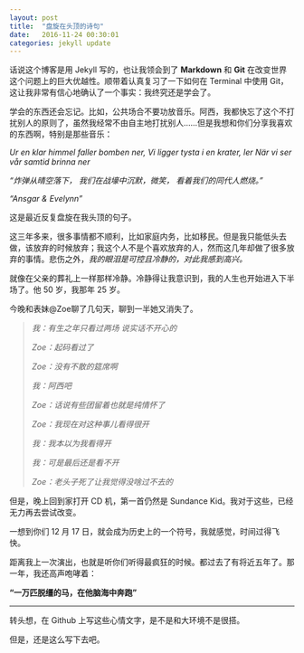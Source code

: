 ```yaml
---
layout: post
title:  "盘旋在头顶的诗句"
date:   2016-11-24 00:30:01
categories: jekyll update
---
```


话说这个博客是用 Jekyll 写的，也让我领会到了 **Markdown** 和 **Git** 在改变世界这个问题上的巨大优越性。顺带着认真复习了一下如何在 Terminal 中使用 Git，这让我非常有信心地确认了一个事实：我终究还是学会了。

学会的东西还会忘记。比如，公共场合不要功放音乐。阿西，我都快忘了这个不打扰别人的原则了，虽然我经常不由自主地打扰别人……但是我想和你们分享我喜欢的东西啊，特别是那些音乐：

*Ur en klar himmel faller bomben ner, 
Vi ligger tysta i en krater, ler 
När vi ser vår samtid brinna ner*

*“炸弹从晴空落下， 
我们在战壕中沉默，微笑， 
看着我们的同代人燃烧。”*

*“Ansgar & Evelynn”*

这是最近反复盘旋在我头顶的句子。

这三年多来，很多事情都不顺利，比如家庭内务，比如移民。但是我只能低头去做，该放弃的时候放弃；我这个人不是个喜欢放弃的人，然而这几年却做了很多放弃的事情。悲伤之外，*我的眼泪是可控且冷静的，对此我感到高兴。*

就像在父亲的葬礼上一样那样冷静。冷静得让我意识到，我的人生也开始进入下半场了。他 50 岁，我那年 25 岁。

今晚和表妹@Zoe聊了几句天，聊到一半她又消失了。

> *我：有生之年只看过两场 说实话不开心的*
> 
> *Zoe：起码看过了*
> 
> *Zoe：没有不散的筵席啊*
> 
> *我：阿西吧*
> 
> *Zoe：话说有些团留着也就是纯情怀了*
> 
> *Zoe：我现在对这种事儿看得很开*
> 
> *我：我本以为我看得开*
> 
> *我：可是最后还是看不开*
> 
> *Zoe：老头子死了让我觉得没啥过不去的*

但是，晚上回到家打开 CD 机，第一首仍然是 Sundance Kid。我对于这些，已经无力再去尝试改变。

一想到你们 12 月 17 日，就会成为历史上的一个符号，我就感觉，时间过得飞快。

距离我上一次演出，也就是听你们听得最疯狂的时候。都过去了有将近五年了。那一年，我还高声咆哮着：

**“一万匹脱缰的马，在他脑海中奔跑”**

-----

转头想，在 Github 上写这些心情文字，是不是和大环境不是很搭。

但是，还是这么写下去吧。

